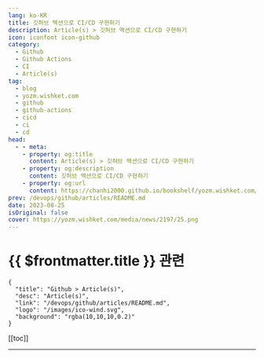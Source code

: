 ```yaml
---
lang: ko-KR
title: 깃허브 액션으로 CI/CD 구현하기
description: Article(s) > 깃허브 액션으로 CI/CD 구현하기
icon: iconfont icon-github
category: 
  - Github
  - Github Actions
  - CI
  - Article(s)
tag: 
  - blog
  - yozm.wishket.com
  - github
  - github-actions
  - cicd
  - ci
  - cd
head:
  - - meta:
    - property: og:title
      content: Article(s) > 깃허브 액션으로 CI/CD 구현하기
    - property: og:description
      content: 깃허브 액션으로 CI/CD 구현하기
    - property: og:url
      content: https://chanhi2000.github.io/bookshelf/yozm.wishket.com/2197.html
prev: /devops/github/articles/README.md
date: 2023-08-25
isOriginal: false
cover: https://yozm.wishket.com/media/news/2197/25.png
---
```


# {{ $frontmatter.title }} 관련

```component VPCard
{
  "title": "Github > Article(s)",
  "desc": "Article(s)",
  "link": "/devops/github/articles/README.md",
  "logo": "/images/ico-wind.svg",
  "background": "rgba(10,10,10,0.2)"
}
```

[[toc]]

---

<SiteInfo
  name="깃허브 액션으로 CI/CD 구현하기 | 요즘IT"
  desc="CI/CD가 뭐냐고요? 쉽게 말해 개발자가 개발을 마친 후 애플리케이션을 빌드하고, 테스트하고, 원격 저장소에 코드를 업데이트하고, 이를 배포하는 등의 전 과정을 자동화하는 과정을 말합니다. 대부분의 실무 환경에서는 CI/CD를 진행하죠. 본문에서는 깃허브 액션 스크립트를 작성하여 CI/CD를 구현하고, 정상적으로 작동하는지 확인해 보겠습니다."
  url="https://yozm.wishket.com/magazine/detail/2197/"
  logo="https://yozm.wishket.com/static/renewal/img/global/gnb_yozmit.svg"
  preview="https://yozm.wishket.com/media/news/2197/25.png"/>

<!-- TODO: 작성 -->

